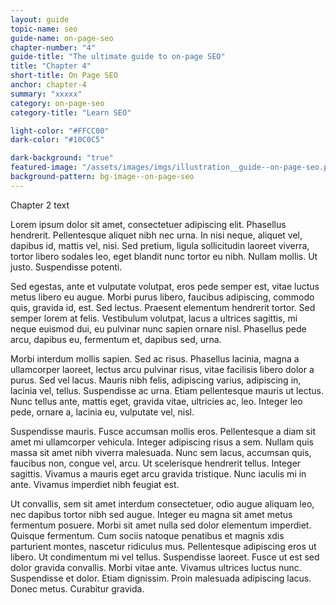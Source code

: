 ```yaml
---
layout: guide
topic-name: seo
guide-name: on-page-seo
chapter-number: "4"
guide-title: "The ultimate guide to on-page SEO"
title: "Chapter 4"
short-title: On Page SEO
anchor: chapter-4
summary: "xxxxx"
category: on-page-seo
category-title: "Learn SEO"

light-color: "#FFCC00"
dark-color: "#10C0C5"

dark-background: "true" 
featured-image: "/assets/images/imgs/illustration__guide--on-page-seo.png"
background-pattern: bg-image--on-page-seo
---
```


Chapter 2 text

Lorem ipsum dolor sit amet, consectetuer adipiscing elit. Phasellus hendrerit. Pellentesque aliquet nibh nec urna. In nisi neque, aliquet vel, dapibus id, mattis vel, nisi. Sed pretium, ligula sollicitudin laoreet viverra, tortor libero sodales leo, eget blandit nunc tortor eu nibh. Nullam mollis. Ut justo. Suspendisse potenti.

Sed egestas, ante et vulputate volutpat, eros pede semper est, vitae luctus metus libero eu augue. Morbi purus libero, faucibus adipiscing, commodo quis, gravida id, est. Sed lectus. Praesent elementum hendrerit tortor. Sed semper lorem at felis. Vestibulum volutpat, lacus a ultrices sagittis, mi neque euismod dui, eu pulvinar nunc sapien ornare nisl. Phasellus pede arcu, dapibus eu, fermentum et, dapibus sed, urna.

Morbi interdum mollis sapien. Sed ac risus. Phasellus lacinia, magna a ullamcorper laoreet, lectus arcu pulvinar risus, vitae facilisis libero dolor a purus. Sed vel lacus. Mauris nibh felis, adipiscing varius, adipiscing in, lacinia vel, tellus. Suspendisse ac urna. Etiam pellentesque mauris ut lectus. Nunc tellus ante, mattis eget, gravida vitae, ultricies ac, leo. Integer leo pede, ornare a, lacinia eu, vulputate vel, nisl.

Suspendisse mauris. Fusce accumsan mollis eros. Pellentesque a diam sit amet mi ullamcorper vehicula. Integer adipiscing risus a sem. Nullam quis massa sit amet nibh viverra malesuada. Nunc sem lacus, accumsan quis, faucibus non, congue vel, arcu. Ut scelerisque hendrerit tellus. Integer sagittis. Vivamus a mauris eget arcu gravida tristique. Nunc iaculis mi in ante. Vivamus imperdiet nibh feugiat est.

Ut convallis, sem sit amet interdum consectetuer, odio augue aliquam leo, nec dapibus tortor nibh sed augue. Integer eu magna sit amet metus fermentum posuere. Morbi sit amet nulla sed dolor elementum imperdiet. Quisque fermentum. Cum sociis natoque penatibus et magnis xdis parturient montes, nascetur ridiculus mus. Pellentesque adipiscing eros ut libero. Ut condimentum mi vel tellus. Suspendisse laoreet. Fusce ut est sed dolor gravida convallis. Morbi vitae ante. Vivamus ultrices luctus nunc. Suspendisse et dolor. Etiam dignissim. Proin malesuada adipiscing lacus. Donec metus. Curabitur gravida.